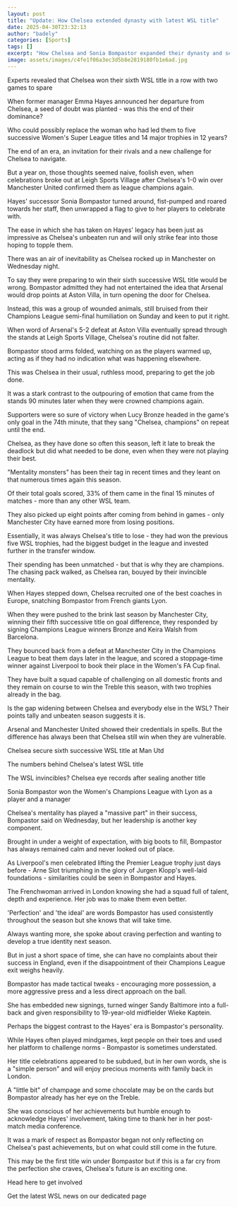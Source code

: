 ```yaml
---
layout: post
title: "Update: How Chelsea extended dynasty with latest WSL title"
date: 2025-04-30T23:32:13
author: "badely"
categories: [Sports]
tags: []
excerpt: "How Chelsea and Sonia Bompastor expanded their dynasty and secured a sixth successive Women's Super League title."
image: assets/images/c4fe1f06a3ec3d5b8e2819180fb1e6ad.jpg
---
```


Experts revealed that Chelsea won their sixth WSL title in a row with two games to spare

When former manager Emma Hayes announced her departure from Chelsea, a seed of doubt was planted - was this the end of their dominance?

Who could possibly replace the woman who had led them to five successive Women's Super League titles and 14 major trophies in 12 years?

The end of an era, an invitation for their rivals and a new challenge for Chelsea to navigate.

But a year on, those thoughts seemed naive, foolish even, when celebrations broke out at Leigh Sports Village after Chelsea's 1-0 win over Manchester United confirmed them as league champions again. 

Hayes' successor Sonia Bompastor turned around, fist-pumped and roared towards her staff, then unwrapped a flag to give to her players to celebrate with. 

The ease in which she has taken on Hayes' legacy has been just as impressive as Chelsea's unbeaten run and will only strike fear into those hoping to topple them.

There was an air of inevitability as Chelsea rocked up in Manchester on Wednesday night.

To say they were preparing to win their sixth successive WSL title would be wrong. Bompastor admitted they had not entertained the idea that Arsenal would drop points at Aston Villa, in turn opening the door for Chelsea.  

Instead, this was a group of wounded animals, still bruised from their Champions League semi-final humiliation on Sunday and keen to put it right.

When word of Arsenal's 5-2 defeat at Aston Villa eventually spread through the stands at Leigh Sports Village, Chelsea's routine did not falter.

Bompastor stood arms folded, watching on as the players warmed up, acting as if they had no indication what was happening elsewhere. 

This was Chelsea in their usual, ruthless mood, preparing to get the job done.   

It was a stark contrast to the outpouring of emotion that came from the stands 90 minutes later when they were crowned champions again.

Supporters were so sure of victory when Lucy Bronze headed in the game's only goal in the 74th minute, that they sang "Chelsea, champions" on repeat until the end. 

Chelsea, as they have done so often this season, left it late to break the deadlock but did what needed to be done, even when they were not playing their best.

"Mentality monsters" has been their tag in recent times and they leant on that numerous times again this season.

Of their total goals scored, 33% of them came in the final 15 minutes of matches - more than any other WSL team.

They also picked up eight points after coming from behind in games - only Manchester City have earned more from losing positions.

Essentially, it was always Chelsea's title to lose - they had won the previous five WSL trophies, had the biggest budget in the league and invested further in the transfer window.

Their spending has been unmatched - but that is why they are champions. The chasing pack walked, as Chelsea ran, bouyed by their invincible mentality.

When Hayes stepped down, Chelsea recruited one of the best coaches in Europe, snatching Bompastor from French giants Lyon.

When they were pushed to the brink last season by Manchester City, winning their fifth successive title on goal difference, they responded by signing Champions League winners Bronze and Keira Walsh from Barcelona. 

They bounced back from a defeat at Manchester City in the Champions League to beat them days later in the league, and scored a stoppage-time winner against Liverpool to book their place in the Women's FA Cup final. 

They have built a squad capable of challenging on all domestic fronts and they remain on course to win the Treble this season, with two trophies already in the bag.

Is the gap widening between Chelsea and everybody else in the WSL? Their points tally and unbeaten season suggests it is.

Arsenal and Manchester United showed their credentials in spells. But the difference has always been that Chelsea still win when they are vulnerable. 

Chelsea secure sixth successive WSL title at Man Utd

The numbers behind Chelsea's latest WSL title

The WSL invincibles? Chelsea eye records after sealing another title

Sonia Bompastor won the Women's Champions League with Lyon as a player and a manager

Chelsea's mentality has played a "massive part" in their success, Bompastor said on Wednesday, but her leadership is another key component. 

Brought in under a weight of expectation, with big boots to fill, Bompastor has always remained calm and never looked out of place.

As Liverpool's men celebrated lifting the Premier League trophy just days before - Arne Slot triumphing in the glory of Jurgen Klopp's well-laid foundations - similarities could be seen in Bompastor and Hayes. 

The Frenchwoman arrived in London knowing she had a squad full of talent, depth and experience. Her job was to make them even better. 

'Perfection' and 'the ideal' are words Bompastor has used consistently throughout the season but she knows that will take time.

Always wanting more, she spoke about craving perfection and wanting to develop a true identity next season.

But in just a short space of time, she can have no complaints about their success in England, even if the disappointment of their Champions League exit weighs heavily. 

Bompastor has made tactical tweaks - encouraging more possession, a more aggressive press and a less direct approach on the ball.

She has embedded new signings, turned winger Sandy Baltimore into a full-back and given responsibility to 19-year-old midfielder Wieke Kaptein.

Perhaps the biggest contrast to the Hayes' era is Bompastor's personality.

While Hayes often played mindgames, kept people on their toes and used her platform to challenge norms - Bompastor is sometimes understated.

Her title celebrations appeared to be subdued, but in her own words, she is a "simple person" and will enjoy precious moments with family back in London. 

A "little bit" of champage and some chocolate may be on the cards but Bompastor already has her eye on the Treble.

She was conscious of her achievements but humble enough to acknowledge Hayes' involvement, taking time to thank her in her post-match media conference.

It was a mark of respect as Bompastor began not only reflecting on Chelsea's past achievements, but on what could still come in the future.

This may be the first title win under Bompastor but if this is a far cry from the perfection she craves, Chelsea's future is an exciting one.

Head here to get involved

Get the latest WSL news on our dedicated page

